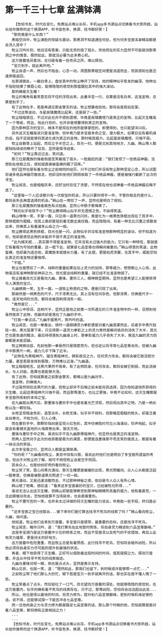 # 第一千三十七章 盆满钵满
        【告知书友，时代在变化，免费站点难以长存，手机app多书源站点切换看书大势所趋，站长给你推荐的这个换源APP，听书音色多、换源、找书都好使！】
       “那究竟是什么东西？”
       黑暗空间中，牧尘满脸的惊疑与震动，那黑洞不知道通往何处，但为何多宝兽浑身精血都是会流入其中？
       牧尘沉吟片刻，依旧没有答案，只能无奈的摇了摇头，凭他现在的实力显然不可能窥测那黑洞之中的情景，既然如此，那就没必要为此多费心机。
       这万兽墓诡异莫测，总归是有着一些奇异之所，难以探测。
       “宝贝到手，就此离开吧。”
       牧尘自语一声，然后也不拖沓，心念一动，周围那黑暗空间便是消退而去，而其感知也是迅速原路返回。
       在那湖面处，一截白骨上，盘坐其中的牧尘睁开了双目，他的眼神似乎愈发的幽深，他伸出手指轻轻摸了摸眉心处，能够隐隐的感觉到那盘踞在其中的强大波动。
       那的确是灭生瞳！
       牧尘的嘴角有着笑意忍将不住的浮现出来，此番辛苦一行，总算是没有白来，这准圣物，总算是到手了。
       有了此物在手，若是再遇见那金擎天的话，牧尘想要收拾他，那将会是易如反掌。
       “不过这等波动，与星辰镇魔塔比起来，还是弱了一些。”
       牧尘暗暗感应，不过对此也并不感到遗憾，毕竟星辰镇魔塔乃是真正的圣物，比起灭生瞳高了一个等级，而且，他此行目的，也并非是想要得到真正的圣物。
       因为那种层次的宝贝，根本不是现在的他所能够掌控的，即便得到，也只能望洋兴叹。
       另外这灭生瞳虽说只是准圣物，但毕竟乃是多宝兽本命之宝，潜力极大，如果日后有着机缘的话，指不定就能够将其进化成为真正的圣物，那时候其威力，比起星辰镇魔塔，只强不弱。
       牧尘自骸骨上站起，而后立于半空之上，目光一扫，便是见到其他地方，九幽，韩山等人都是陆陆续续的睁开了双目，显然是探寻结束。
       “如何？”牧尘靠近过去，笑问道。
       那三位犀魔族的强者倒是苦笑着摇了摇头，一脸尴尬的道：“我们发现了一些绝品神器，没想到在收取之后，感知就直接被蛮横的踢了回来。”
       他们显然也是有着与牧尘之前相同的经历，只不过他们并没有牧尘那种坚定心念，所以试图将诸多绝品神器尽数收走，但却没料到他们刚刚收取了一件绝品神器，便是被强行截断了此次的寻宝。
       牧尘闻言，也是暗暗庆幸，还好当时忍住了贪婪，不然现在他也该捧着一件绝品神器后悔不迭了。
       “这里每一个人应该都只有一次取宝的机会，所以只要你得手一件，不管你取走的是什么，都将会失去再度选择的机会。”韩山在一旁叹了一声，显然也是明白了规则。
       那三名犀魔族的强者面色有点扭曲，显然心中肠子都悔青了。
       “韩兄似乎收获不小？”牧尘瞧得韩山似乎并无遗憾之色，不由得笑道。
       韩山嘿嘿一笑，手掌一握，只见得一道黑光闪烁，竟是化为一根黑色铁棍出现在了其手中，那铁棍颇为粗糙，但其上面却是铭刻着无数玄奥纹路，而且隐隐间，有着一种无比沉重之感散发出来，仿佛其上有着诸多山岳之力一般。
       牧尘瞧得这黑色铁棍，目光也是一闪，此物似乎并没有准圣物那种明显的波动，但不知道为何，他却是感觉此物的未能并不弱于真正的准圣物。
       “此为撼天棍...其实算不得是准圣物，它并没有太过强大的能力，它只有一种特性，那就是它有着极为可怕的重量，这一棍下去，就算是七品至尊也得瞬间被重创。”韩山得意的笑道，此物蛮横，但却最为适合他，犀魔族本就擅长力量，有了此棍，更是如虎添翼，在其手中，威能恐怕比真正的准圣物还要强悍。
       “不错。”
       牧尘也是赞叹了一声，纯粹的重量如果在加上灵力的加持，那等威力，想想都让人心惊，此物虽没有准神物那些神异之力，但光是这纯粹的重量，就已经不比准圣物弱了。
       牧尘接着目光又是看向九幽，墨锋，墨铃三人，眼神颇显期待，显然也是希望三人能够获得令人满意的宝贝。
       九幽微微一笑，玉手一握，一道牧尘熟悉的之物，便是闪现了出来。
       那赫然是一柄黑色的尺子，尺子漆黑无比，其上没有任何杂色，但那漆黑，仿佛是尺子一刷，连天地间的光亮，都将会被其刷得消失一般。
       “竟然是它...”
       牧尘心中惊讶，这柄尺子，显然正是他之前第一次所遇见的三件准圣物中的一样，没想到他虽然放弃了此物，但最终却是落在了九幽的手中。
       “打我一拳试试。”九幽手握黑尺，笑吟吟的道。
       牧尘闻言，也是一拳轰出，顿时一道磅礴灵力拳影便是对着九幽笼罩而去，后者手中黑尺轻轻一刷，黑光笼罩下来，只见得那一道灵力拳影之上的灵力竟然是瞬间诡异的消失了大半，其光芒也是急速的黯淡，最后待得落到九幽身上时，那拳影威力几乎丧失了大半，竟连九幽的灵力防御都是未能突破。
       牧尘微微动容，先前他那一拳虽然只是随意而为，但也足以将寻常七品至尊击伤，但被九幽手中那黑尺一刷，威力几乎下降了近半。
       “此物名为黑暗神尺，蕴含黑暗神光，拥有吞没之力，任何灵力攻击，都将会被它吞没部分力量，甚至若是发挥到极致，万物难以近身。”九幽道。
       牧尘暗暗咂舌，这黑尺果然不简单，有了此物防身，任何攻击，都将会被它削弱，而此消彼长，与人对敌，胜算也是能够大涨。
       有了此物，恐怕就算是之前那金擎天，都难以是九幽对手。
       准圣物，的确强大。
       不过虽然惊叹这黑尺的力量，但牧尘却并不后悔之前未能将其选择，因为他知道他所获得的灭生瞳，比起这黑暗神尺只强不弱，而且那等潜力，也比之更强，毕竟不论如何，这灭生瞳都是多宝兽所炼制的本命之宝。
       在九幽取出黑尺后，那墨锋与墨铃手中也是有着光芒浮现，然后现出其中之物，乃是一柄长枪以及一颗铃铛。
       长枪呈现暗金色彩，造型古朴，长枪无锋，似乎并不锐利，但那略显粗糙的枪头，却是泛着丝丝寒光，不知为何，引人心悸。
       而在墨铃手中，那颗铃铛则是呈现火红色彩，其中仿佛隐约可见火海涌动，铃声响起，似乎就会有着铺天盖地的火海席卷出来，毁天灭地。
       墨锋与墨铃手中之物，虽说似乎不及九幽那黑暗神尺，但显然也是真正的准圣物。
       而两人显然对于此次的收获都是极为的满意，即便是连墨锋那不苟言笑的面庞上，都是有着一抹淡淡的笑容。
       此次多宝兽之行，显然众人都是盆满钵满。
       “你的呢？”九幽看向牧尘，美目中饶有兴致，虽说此时他们也是明白了多宝兽所遗留的考验，但出于对牧尘的了解，她可不相信牧尘会是空手而回。
       其余众人，也是纷纷好奇的看向牧尘。
       牧尘笑了笑，眉心间黑光涌动，那灭生瞳便是缓缓的出现，黑光照耀间，众人心头都是泛起一股寒意，仿佛是被那道黑光照透了一切一般。
       黑光涌动，又是迅速消散而去，不过那种神秘之感，依旧是令人众人有所心悸。
       韩山咂了咂嘴，感叹道：“看来这多宝兽最好的宝贝，已经被牧兄所得...”
       虽说无法认出这灭生瞳，但韩山却是能够察觉到那神秘眼睛所具备的威力，他有着直觉，一旦此眼催动攻击，恐怕他就算不当场毙命，也会直接重伤。
       牧尘不置可否的一笑，也并未太过详细的将灭生瞳的能力说出，毕竟能一些手段，终归是必要的。
       “这多宝兽之宝已经取出...接下来你们是打算去找寻不死鸟的线索了吗？”韩山看向牧尘，九幽，询问道。
       他知道，牧尘他们会来到万兽墓，多宝兽只是顺带，最重要的目标，还是找寻不死鸟。
       牧尘闻言，略作沉吟，道：“我打算先在此地暂时修炼，将自身灵力精进到六品至尊巅峰。”
       这座多宝湖乃是这万兽墓中少见的修炼之地，而且不受兽灵以及死气的干扰侵蚀，再加上此地灵力雄厚，更是闭关的好地方。
       这万兽墓中危险重重，而且牧尘总是有着预感，此行找寻不死鸟，恐怕将会格外凶险，所以他必须将自身实力尽可能的提升到最强的状态。
       再者，眼下他获得了灭生瞳，正好可以借助着这段时间的时间，借其窥探之力，探测万兽墓，并且从中找寻不死鸟的线索痕迹。
       九幽与墨锋对视一眼，倒也是点点头，显然是表示支持。
       韩山见状，也就一笑，道：“既然如此，那我们也留下，到时候或许能够帮一点忙...”
       之前牧尘帮了他们那么大的忙，眼下若是宝贝一到手就离开的话，那也实在是不懂人情了一些。
       牧尘笑着点了点头，然后轻吐了一口气，目光望向万兽墓的深处，他能够隐隐的感觉到，在这万兽墓内，似乎的确有着不死鸟的线索存在，只不过，那等凶险，恐怕将会远远超出此处...
       所以，他也是得以最快的时间，将灵力修为，提升到六品至尊巅峰，若到时候机缘足够的话，说不得，还能够试探一下能否冲击七品至尊。
       而一旦他肉身之力与灵力修为都是踏足七品至尊的话，那么那个时候的他，恐怕就算是面对着八品至尊，都将拥有正面相战之力！
       ...
       ...
       【告知书友，时代在变化，免费站点难以长存，手机app多书源站点切换看书大势所趋，站长给你推荐的这个换源APP，听书音色多、换源、找书都好使！】